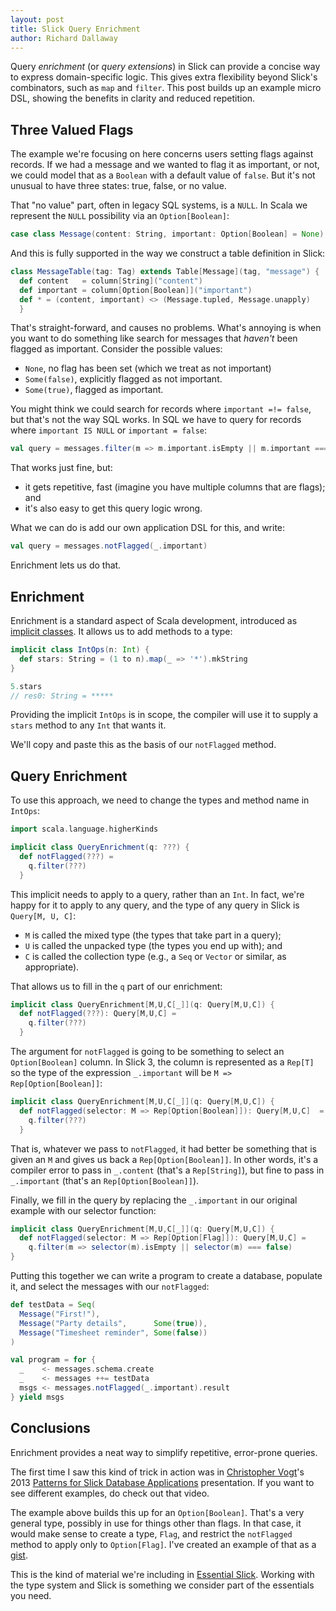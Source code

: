 ```yaml
---
layout: post
title: Slick Query Enrichment
author: Richard Dallaway
---
```


Query _enrichment_ (or _query extensions_) in Slick can provide a concise way to express domain-specific logic. This gives extra flexibility beyond Slick's combinators, such as `map` and `filter`. This post builds up an example micro DSL, showing the benefits in clarity and reduced repetition.

[Essential Slick]: http://underscore.io/training/courses/essential-slick/
[implicit classes]: http://docs.scala-lang.org/sips/completed/implicit-classes.html
[Patterns for Slick Database Applications]: https://skillsmatter.com/skillscasts/4577-patterns-for-slick-database-applications
[Christopher Vogt]: https://twitter.com/cvogt
[gist]: https://gist.github.com/d6y/56d982cadb609f91d1fc

<!-- break -->

## Three Valued Flags

The example we're focusing on here concerns users setting flags against records. If we had a message and we wanted to flag it as important, or not, we could model that as a `Boolean` with a default value of `false`. But it's not unusual to have three states: true, false, or no value.

That "no value" part, often in legacy SQL systems, is a `NULL`.  In Scala we represent the `NULL` possibility via an `Option[Boolean]`:

~~~ scala
case class Message(content: String, important: Option[Boolean] = None)
~~~

And this is fully supported in the way we construct a table definition in Slick:

~~~ scala
class MessageTable(tag: Tag) extends Table[Message](tag, "message") {
  def content   = column[String]("content")
  def important = column[Option[Boolean]]("important")
  def * = (content, important) <> (Message.tupled, Message.unapply)
  }
~~~

That's straight-forward, and causes no problems.  What's annoying is when you want to do something like search for messages that _haven't_ been flagged as important.  Consider the possible values:

- `None`, no flag has been set (which we treat as not important)
- `Some(false)`, explicitly flagged as not important.
- `Some(true)`, flagged as important.

You might think we could search for records where `important =!= false`, but that's not the way SQL works. In SQL we have to query for records where `important IS NULL` or `important = false`:

~~~ scala
val query = messages.filter(m => m.important.isEmpty || m.important === false)
~~~

That works just fine, but:

- it gets repetitive, fast (imagine you have multiple columns that are flags); and
- it's also easy to get this query logic wrong.

What we can do is add our own application DSL for this, and write:

~~~ scala
val query = messages.notFlagged(_.important)
~~~

Enrichment lets us do that.

## Enrichment

Enrichment is a standard aspect of Scala development, introduced as [implicit classes]. It allows us to add methods to a type:

~~~scala
implicit class IntOps(n: Int) {
  def stars: String = (1 to n).map(_ => '*').mkString
}

5.stars
// res0: String = *****
~~~

Providing the implicit `IntOps` is in scope, the compiler will use it to supply a `stars` method to any `Int` that wants it.

We'll copy and paste this as the basis of our `notFlagged` method.

## Query Enrichment

To use this approach, we need to change the types and method name in `IntOps`:

~~~scala
import scala.language.higherKinds

implicit class QueryEnrichment(q: ???) {
  def notFlagged(???) =
    q.filter(???)
  }
~~~

This implicit needs to apply to a query, rather than an `Int`. In fact, we're happy for it to apply to any query, and the type of any query in Slick is `Query[M, U, C]`:

- `M` is called the mixed type (the types that take part in a query);
- `U` is called the unpacked type (the types you end up with); and
- `C` is called the collection type (e.g., a `Seq` or `Vector` or similar, as appropriate).

That allows us to fill in the `q` part of our enrichment:

~~~scala
implicit class QueryEnrichment[M,U,C[_]](q: Query[M,U,C]) {
  def notFlagged(???): Query[M,U,C] =
    q.filter(???)
  }
~~~

The argument for `notFlagged` is going to be something to select an `Option[Boolean]` column. In Slick 3, the column is represented as a `Rep[T]` so the type of the expression `_.important` will be `M => Rep[Option[Boolean]]`:

~~~scala
implicit class QueryEnrichment[M,U,C[_]](q: Query[M,U,C]) {
  def notFlagged(selector: M => Rep[Option[Boolean]]): Query[M,U,C]  =
    q.filter(???)
  }
~~~

That is, whatever we pass to `notFlagged`, it had better be something that is given an `M` and gives us back a `Rep[Option[Boolean]]`.  In other words, it's a compiler error to pass in `_.content` (that's a `Rep[String]`), but fine to pass in `_.important` (that's an `Rep[Option[Boolean]]`).

Finally, we fill in the query by replacing the `_.important` in our original example with our selector function:

~~~ scala
implicit class QueryEnrichment[M,U,C[_]](q: Query[M,U,C]) {
  def notFlagged(selector: M => Rep[Option[Flag]]): Query[M,U,C] =
    q.filter(m => selector(m).isEmpty || selector(m) === false)
}
~~~

Putting this together we can write a program to create a database, populate it, and select the messages with our `notFlagged`:

~~~scala
def testData = Seq(
  Message("First!"),
  Message("Party details",      Some(true)),
  Message("Timesheet reminder", Some(false))
)

val program = for {
  _    <- messages.schema.create
  _    <- messages ++= testData
  msgs <- messages.notFlagged(_.important).result
} yield msgs
~~~

## Conclusions

Enrichment provides a neat way to simplify repetitive, error-prone queries.  

The first time I saw this kind of trick in action was in [Christopher Vogt]'s 2013 [Patterns for Slick Database Applications] presentation. If you want to see different examples, do check out that video.

The example above builds this up for an `Option[Boolean]`. That's a very general type, possibly in use for things other than flags. In that case, it would make sense to create a type, `Flag`, and restrict the `notFlagged` method to apply only to `Option[Flag]`. I've created an example of that as a [gist].

This is the kind of material we're including in [Essential Slick]. Working with the type system and Slick is something we consider part of the essentials you need.
